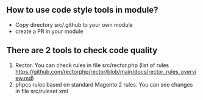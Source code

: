 ## How to use code style tools in module?

- Copy directory src/.github to your own module
- create a PR in your module

## There are 2 tools to check code quality

1. Rector. You can check rules in file src/rector.php  (list of rules https://github.com/rectorphp/rector/blob/main/docs/rector_rules_overview.md)
2. phpcs rules based on standard Magento 2 rules. You can see changes in file src/ruleset.xml
